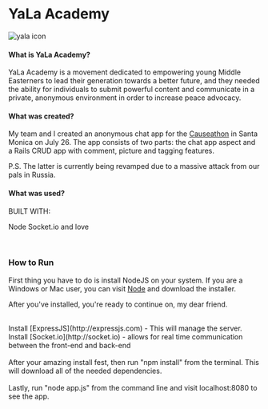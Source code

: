 # YaLa Academy

![yala icon](http://photos-g.ak.fbcdn.net/hphotos-ak-prn2/t1.0-0/s240x240/1623582_774560009223835_7159794215110978132_n.png)


#### What is YaLa Academy?

YaLa Academy is a movement dedicated to empowering young Middle Easterners to lead their generation towards a better future, and they needed the ability for individuals to submit powerful content and communicate in a private, anonymous environment in order to increase peace advocacy. 

#### What was created?

My team and I created an anonymous chat app for the [Causeathon](http://www.hackforacause.com) in Santa Monica on July 26. The app consists of two parts: the chat app aspect and a Rails CRUD app with comment, picture and tagging features.

P.S. 
The latter is currently being revamped due to a massive attack from our pals in Russia. 



#### What was used?

BUILT WITH:

Node
Socket.io
and love


<br>


### How to Run

First thing you have to do is install NodeJS on your system. If you are a Windows or Mac user, you can visit [Node](nodejs.org) and download the installer. 

After you've installed, you're ready to continue on, my dear friend. 

<br> 
Install [ExpressJS](http://expressjs.com) - This will manage the server.
Install [Socket.io](http://socket.io) - allows for real time communication between the front-end and back-end<br>


<br>
After your amazing install fest, then run "npm install" from the terminal. This will download all of the needed dependencies. 
<br>

<br> 
Lastly, run "node app.js" from the command line and visit localhost:8080 to see the app.
<br> 


